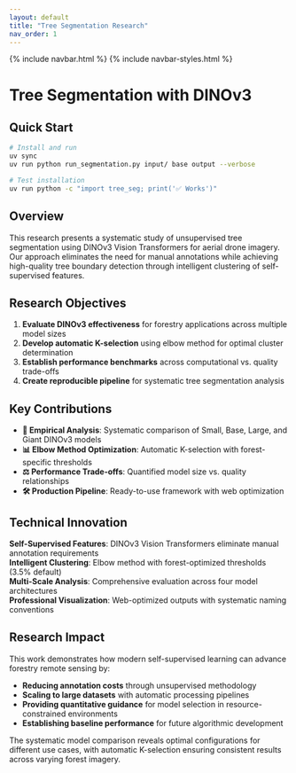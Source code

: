 ```yaml
---
layout: default
title: "Tree Segmentation Research"
nav_order: 1
---
```


{% include navbar.html %}
{% include navbar-styles.html %}

# Tree Segmentation with DINOv3

## Quick Start

```bash
# Install and run
uv sync
uv run python run_segmentation.py input/ base output --verbose

# Test installation
uv run python -c "import tree_seg; print('✅ Works')"
```

## Overview

This research presents a systematic study of unsupervised tree segmentation using DINOv3 Vision Transformers for aerial drone imagery. Our approach eliminates the need for manual annotations while achieving high-quality tree boundary detection through intelligent clustering of self-supervised features.

## Research Objectives

1. **Evaluate DINOv3 effectiveness** for forestry applications across multiple model sizes
2. **Develop automatic K-selection** using elbow method for optimal cluster determination  
3. **Establish performance benchmarks** across computational vs. quality trade-offs
4. **Create reproducible pipeline** for systematic tree segmentation analysis

## Key Contributions

- **🔬 Empirical Analysis**: Systematic comparison of Small, Base, Large, and Giant DINOv3 models
- **📊 Elbow Method Optimization**: Automatic K-selection with forest-specific thresholds
- **⚖️ Performance Trade-offs**: Quantified model size vs. quality relationships
- **🛠️ Production Pipeline**: Ready-to-use framework with web optimization

## Technical Innovation

**Self-Supervised Features**: DINOv3 Vision Transformers eliminate manual annotation requirements  
**Intelligent Clustering**: Elbow method with forest-optimized thresholds (3.5% default)  
**Multi-Scale Analysis**: Comprehensive evaluation across four model architectures  
**Professional Visualization**: Web-optimized outputs with systematic naming conventions

## Research Impact

This work demonstrates how modern self-supervised learning can advance forestry remote sensing by:
- **Reducing annotation costs** through unsupervised methodology
- **Scaling to large datasets** with automatic processing pipelines  
- **Providing quantitative guidance** for model selection in resource-constrained environments
- **Establishing baseline performance** for future algorithmic development

The systematic model comparison reveals optimal configurations for different use cases, with automatic K-selection ensuring consistent results across varying forest imagery.


